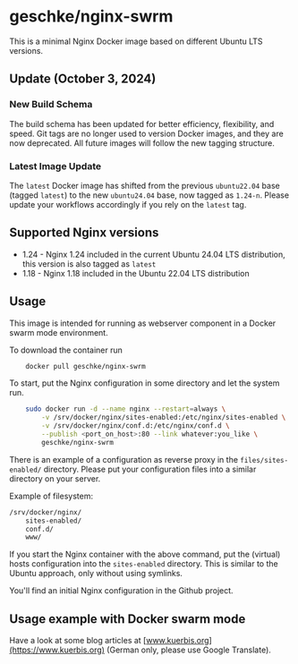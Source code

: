 # geschke/nginx-swrm

This is a minimal Nginx Docker image based on different Ubuntu LTS versions.


## Update (October 3, 2024)

### New Build Schema

The build schema has been updated for better efficiency, flexibility, and speed. Git tags are no longer used to version Docker images, and they are now deprecated. All future images will follow the new tagging structure. 

### Latest Image Update

The `latest` Docker image has shifted from the previous `ubuntu22.04` base (tagged `latest`) to the new `ubuntu24.04` base, now tagged as `1.24-n`. Please update your workflows accordingly if you rely on the `latest` tag.

## Supported Nginx versions

* 1.24 - Nginx 1.24 included in the current Ubuntu 24.04 LTS distribution, this version is also tagged as `latest`
* 1.18 - Nginx 1.18 included in the Ubuntu 22.04 LTS distribution

## Usage

This image is intended for running as webserver component in a Docker swarm mode environment.

To download the container run

```bash
    docker pull geschke/nginx-swrm
```

To start, put the Nginx configuration in some directory and let the system run.

```bash
    sudo docker run -d --name nginx --restart=always \
        -v /srv/docker/nginx/sites-enabled:/etc/nginx/sites-enabled \
        -v /srv/docker/nginx/conf.d:/etc/nginx/conf.d \
        --publish <port_on_host>:80 --link whatever:you_like \
        geschke/nginx-swrm
```

There is an example of a configuration as reverse proxy in the `files/sites-enabled/` directory. Please put your configuration files into a similar directory on your server.

Example of filesystem:

```bash
/srv/docker/nginx/
    sites-enabled/
    conf.d/
    www/
```

If you start the Nginx container with the above command, put the (virtual) hosts configuration into the `sites-enabled` directory. This is similar to the Ubuntu approach, only without using symlinks.

You'll find an initial Nginx configuration in the Github project.

## Usage example with Docker swarm mode

Have a look at some blog articles at [www.kuerbis.org](https://www.kuerbis.org) (German only, please use Google Translate).
